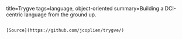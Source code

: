 title=Trygve
tags=language, object-oriented
summary=Building a DCI-centric language from the ground up.
~~~~~~

[Source](https://github.com/jcoplien/trygve/)

